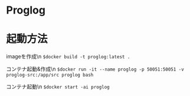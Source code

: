 # Proglog

# 起動方法
imageを作成\n
`$docker build -t proglog:latest .`

コンテナ起動&作成\n
`$docker run -it --name proglog -p 50051:50051 -v proglog-src:/app/src proglog bash`

コンテナ起動\n
`$docker start -ai proglog`
